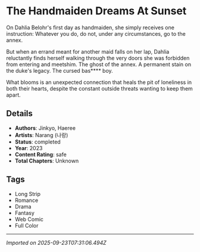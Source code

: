 # The Handmaiden Dreams At Sunset

On Dahlia Belohr's first day as handmaiden, she simply receives one instruction: Whatever you do, do not, under any circumstances, go to the annex. 

But when an errand meant for another maid falls on her lap, Dahlia reluctantly finds herself walking through the very doors she was forbidden from entering and meetshim. The ghost of the annex. A permanent stain on the duke's legacy. The cursed bas**** boy. 

What blooms is an unexpected connection that heals the pit of loneliness in both their hearts, despite the constant outside threats wanting to keep them apart.

## Details
- **Authors**: Jinkyo, Haeree
- **Artists**: Narang (나랑)
- **Status**: completed
- **Year**: 2023
- **Content Rating**: safe
- **Total Chapters**: Unknown

## Tags
- Long Strip
- Romance
- Drama
- Fantasy
- Web Comic
- Full Color

---
*Imported on 2025-09-23T07:31:06.494Z*
